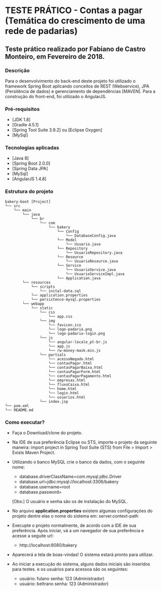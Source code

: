 # TESTE PRÁTICO - Contas a pagar (Temática do crescimento de uma rede de padarias)
## Teste prático realizado por Fabiano de Castro Monteiro, em Fevereiro de 2018.

### Descrição
Para o desenvolvimento do back-end deste projeto foi utilizado o framework Spring Boot aplicando conceitos de REST (Webservice), JPA (Persitência de dados) e gerenciamento de dependências [MAVEN]. Para a construção do front-end, foi utilizado o AngularJS.

### Pré-requisitos
- [JDK 1.8]
- [Gradle 4.5.1]
- [Spring Tool Suite 3.9.2] ou [Eclipse Oxygen]
- [MySql]

### Tecnologias aplicadas
* [Java 8]
* [Spring Boot 2.0.0]
* [Spring Data JPA]
* [MySql]
* [AngularJS 1.4.8]

### Estrutura do projeto

	bakery-boot [Project]
	└── src
		└── main
			└── java
				└── br
					└── com
						└── bakery
							└── Config
								└── DatabaseConfig.java
							└── Model
								└── Usuario.java
							└── Repository
								└── UsuarioRepository.java
							└── Resource
								└── UsuarioResource.java
							└── Service
								└── UsuarioService.java
								└── UsuarioServiceImpl.java
							└── Application.java
			└── resources
				└── scripts
					└── inital-data.sql
				└── application.properties
				└── persistence-mysql.properties
			└── webapp
				└── static
					└── css
						└── app.css
					└── img
						└── favicon.ico
						└── logo-padaria.png
						└── logo-padaria-login.png
					└── js
						└── angular-locale_pt-br.js
						└── app.js
						└── rw-money-mask.min.js
					└── partials
						└── acessoNegado.html
						└── contasPagar.html
						└── contasPagarBaixa.html
						└── contasPagarForm.html
						└── contasPagarPagamento.html
						└── empresas.html
						└── fluxoCaixa.html
						└── home.html
						└── login.html
						└── usuarios.html
					└── index.jsp
	└── pom.xml
	└── README.md
				
### Como executar? 

  - Faça o Download/clone do projeto. 
  - Na IDE de sua preferência Eclipse ou STS, importe o projeto da seguinte maneira: import project in Spring Tool Suite (STS) from File > Import > Exists Maven Project. 
  - Utilizando o banco MySQL crie o banco da dados, com o seguinte nome: 
	- database.driverClassName=com.mysql.jdbc.Driver
	- database.url=jdbc:mysql://localhost:3306/bakery	
	- database.username=root
	- database.password=

	[Obs:] O usuário e senha são os de instalação do MySQL.
	
  - No arquivo **application.properties** existem algumas configurações do projeto dentre elas o nome do sistema em: server.context-path 
  - Execupte o projeto normalmente, de acordo com a IDE de sua preferência. Após iniciar, vá a um navegador de sua preferência e acesse a seguite url:
	- http://localhost:8080/bakery
  - Aparecerá a tela de boas-vindas! O sistema estará pronto para utilizar.
  - Ao iniciar a execução do sistema, alguns dados iniciais são inseridos para testes. e os usuários para acessoa são os seguintes:
	- usuário: fulano senha: 123 (Administrador)
	- usuário: beltrano senha: 123 (Administrador)

